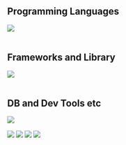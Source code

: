 ## Programming Languages

<img src="https://skillicons.dev/icons?i=html,css,js,php,python" /> <br /><br />

## Frameworks and Library

<img src="https://skillicons.dev/icons?i=sass,wordpress,jquery,tailwindcss,react,laravel," /> <br /><br />

## DB and Dev Tools etc

<img src="https://skillicons.dev/icons?i=mysql,docker,git,github,vscode,linux" /> <br /><br />
![](https://github-readme-stats.vercel.app/api/top-langs?username=YutoKondo26&theme=blue_green)
![](http://github-profile-summary-cards.vercel.app/api/cards/most-commit-language?username=YutoKondo26&theme=blue_green)
![](http://github-profile-summary-cards.vercel.app/api/cards/repos-per-language?username=YutoKondo26&theme=blue_green)
![](http://github-profile-summary-cards.vercel.app/api/cards/profile-details?username=YutoKondo26&theme=blue_green)


